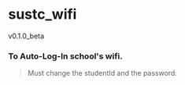 # sustc_wifi
v0.1.0_beta


### To Auto-Log-In school's wifi.
> Must change the studentId and the password.
